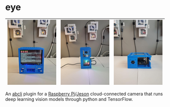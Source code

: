 # eye

| ![image](https://github.com/kamangir/blue-bracket/raw/main/images/blue3-1.jpg) | ![image](https://github.com/kamangir/blue-bracket/raw/main/images/cube-1.jpg) | ![image](https://github.com/kamangir/blue-bracket/raw/main/images/eye_nano-1.jpg) |
|---|---|---|

An [abcli](https://github.com/kamangir/awesome-bash-cli) plugin for a [Raspberry Pi](https://github.com/kamangir/blue-bracket/blob/main/designs/cube.md)/[Jeson](https://github.com/kamangir/blue-bracket/blob/main/designs/eye_nano.md) cloud-connected camera that runs deep learning vision models through python and TensorFlow.
